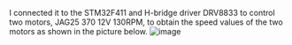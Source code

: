 I connected it to the STM32F411 and H-bridge driver DRV8833 to control two motors, JAG25 370 12V 130RPM, to obtain the speed values of the two motors as shown in the picture below.
![image](https://github.com/nghiahuynhtv01042002/Reading_speed_motor_using_QT_GUI/assets/141972718/f8b435c5-ad8a-43ca-ace1-bc18e9fcf815)
